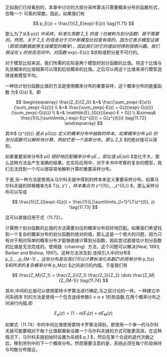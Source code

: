 正如我们已经看到的，本章中讨论的大部分采样算法只需要概率分布的函数形式，忽略一个 可乘的常数。因此，如果我们有    

$$
p_E(z) = \frac{1}{Z_E}exp(-E(z)) \tag{11.71}
$$

那么为了从$ p(z) $中采样，标准化常数$ Z_E $的值（也被称为划分函数）是不需要的。然而，关于$ Z_E $的信息对于贝叶斯模型比较是有用的，因为它表示模型证据（即观测数据能够生成模型的概率），因此我们对它的值如何得到很感兴趣。我们假设在$ z $的状态空间中，对函数$ exp(−E(z)) $求和或积分是不可行的。    

对于模型比较来说，我们所需的实际是两个模型的划分函数的比值。将这个比值与先验概率的比值相乘可以得到后验概率的比值。之后可以用这个比值来进行模型选择或者模型平均。    

一种估计划分函数比值的方法是使用概率分布的重要采样，这个概率分布的能量函数
为$ G(z) $，即

$$
\begin{eqnarray}
\frac{Z_E}{Z_G} &=& \frac{\sum_zexp(-E(x))}{\sum_zexp(-G(z))} \\
&=& \frac{\sum_zexp(-E(z) + G(z))exp(-G(z))}{\sum_zexp(-G(z))} \\
&=& \mathbb{E}_{G(z)}[exp(-E + G)] \\
&\simeq& \frac{1}{L}\sum\limits_l exp(-E(z^{(l)}) + G(z^{(l)})) \tag{11.72}
\end{eqnarray}
$$

其中$ \{z^{(l)}\} $是从$ pG(z) $定义的概率分布中抽取的样本。如果概率分布$ pG $的划分函数可以解析地计算，例如它是一个高斯分布，那么$ Z_E $的绝对值可以得到。    

如果重要采样分布$ pG $很好地匹配概率分布$ pE $，即比值$ pE/pG $变化不大，那么这种方法会产生准确的结果。在实际应用中，对于本书中考察的复杂的模型，我们无法找到一个可以很容易地解析计算的重要采样分布。    

于是,另一种方法是使用从马尔科夫链中得到的样本来定义重要采样分布。如果马尔科夫链的转移概率为$ T(z, z') $，样本集合为$ z^{(1)},...,z^{(L)} $，那么采样分布可以写成    

$$
\frac{1}{Z_G}exp(-G(z)) = \frac{1}{L}\sum\limits_{l=1}^LT(z^{(l)}, z) \tag{11.73}
$$

这可以直接应用于式（11.72）。    

计算两个划分函数的比值的方法需要对应的概率分布较好地匹配。如果我们希望找到一个复杂的概率分布的划分函数的绝对的值，那么这是一个很大的问题，因为只有对于相对简单的概率分布才能够直接计算划分函数，因此尝试直接估计划分函数的比值是无法完成的。使用链（chaining）方法，这个问题可以解决(Neal, 1993; Barber and Bishop, 1997)。这种方法涉及到 连续引入中间分布$ p_2,...,p_{M−1} $，这些分布是在我们可以计算标准化系数Z1的简单分布$ p_1(z)
$$和所求的复杂概率分布$ p_M(z) $之间进行的内插。于是我们有    

$$
\frac{Z_M}{Z_1} = \frac{Z_2}{Z_1} \frac{Z_3}{Z_2} \dots \frac{Z_M}{Z_{M-1}} \tag{11.74}
$$

其中,中间的比值可以使用蒙特卡罗算法进行确定,与之前讨论的一样。一种建立中间系统序 列的方法是使用一个包含连续参数0 ≤ α ≤ 1的势函数,在两个概率分布之间进行内插,即    

$$
E_\alpha(z) = (1-\alpha)E_1(z) + \alpha E_M(z) \tag{11.75}
$$

如果式（11.74）中的中间比值使用蒙特卡罗算法得到，那使用一个单一的马尔科夫链可能要相对于每个比值都重新设置一个马尔科夫链的方式可能更高效。在这种情况下，马尔科夫链初始时设置为系统$ p_1 $，然后在某个合适的迭代次数之后，移到序列中的下一个概率分布。然而需要注意的是，系统必须在每个阶段保持与均衡分布接近。
